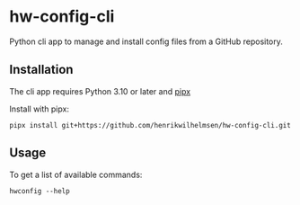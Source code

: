 # hw-config-cli

Python cli app to manage and install config files from a GitHub repository.

## Installation

The cli app requires Python 3.10 or later and [pipx](https://pypa.github.io/pipx/)

Install with pipx:

```shell
pipx install git+https://github.com/henrikwilhelmsen/hw-config-cli.git
```

## Usage

To get a list of available commands:

```shell
hwconfig --help
```
